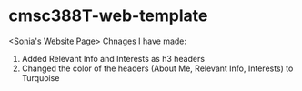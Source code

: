 # cmsc388T-web-template
<[Sonia's Website Page](https://sonia-sandler.github.io/cmsc389T-web-Sonia_Sandler/)>
Chnages I have made:
1. Added Relevant Info and Interests as h3 headers
2. Changed the color of the headers (About Me, Relevant Info, Interests) to Turquoise
